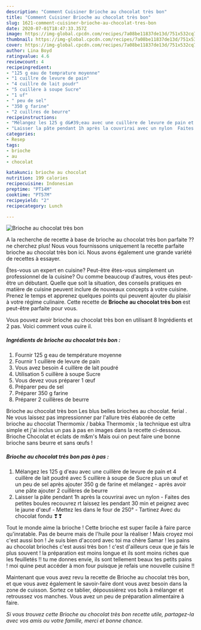 ```yaml
---
description: "Comment Cuisiner Brioche au chocolat très bon"
title: "Comment Cuisiner Brioche au chocolat très bon"
slug: 1621-comment-cuisiner-brioche-au-chocolat-tres-bon
date: 2020-07-01T18:47:33.357Z
image: https://img-global.cpcdn.com/recipes/7a08be11837de13d/751x532cq70/brioche-au-chocolat-tres-bon-photo-principale-de-la-recette.jpg
thumbnail: https://img-global.cpcdn.com/recipes/7a08be11837de13d/751x532cq70/brioche-au-chocolat-tres-bon-photo-principale-de-la-recette.jpg
cover: https://img-global.cpcdn.com/recipes/7a08be11837de13d/751x532cq70/brioche-au-chocolat-tres-bon-photo-principale-de-la-recette.jpg
author: Lina Boyd
ratingvalue: 4.6
reviewcount: 4
recipeingredient:
- "125 g eau de temprature moyenne"
- "1 cuillre de levure de pain"
- "4 cuillre de lait poudr"
- "5 cuillère à soupe Sucre"
- "1 uf"
- " peu de sel"
- "350 g farine"
- "2 cuillres de beurre"
recipeinstructions:
- "Mélangez les 125 g d&#39;eau avec une cuillère de levure de pain et 4 cuillère de lait poudré avec 5 cuillère à soupe de Sucre plus un œuf et un peu de sel après ajouter 350 g de farine et mélangez  après avoir une pâte ajouter 2 cuillères de beurre"
- "Laisser la pâte pendant 1h après la couvrirai avec un nylon  Faites des petites boules recouvrez rt laissez les pendant 30 min et peignez avec le jaune d&#39;œuf  Mettez les dans le four de 250° Tartinez Avec du chocolat fondu ❣❣"
categories:
- Resep
tags:
- brioche
- au
- chocolat

katakunci: brioche au chocolat 
nutrition: 199 calories
recipecuisine: Indonesian
preptime: "PT14M"
cooktime: "PT57M"
recipeyield: "2"
recipecategory: Lunch

---
```



![Brioche au chocolat très bon](https://img-global.cpcdn.com/recipes/7a08be11837de13d/751x532cq70/brioche-au-chocolat-tres-bon-photo-principale-de-la-recette.jpg)

A la recherche de recette à base de brioche au chocolat très bon parfaite ?? ne cherchez plus! Nous vous fournissons uniquement la recette parfaite brioche au chocolat très bon ici. Nous avons également une grande variété de recettes à essayer.

Êtes-vous un expert en cuisine? Peut-être êtes-vous simplement un professionnel de la cuisine? Ou comme beaucoup d'autres, vous êtes peut-être un débutant. Quelle que soit la situation, des conseils pratiques en matière de cuisine peuvent inclure de nouveaux concepts à votre cuisine. Prenez le temps et apprenez quelques points qui peuvent ajouter du plaisir à votre régime culinaire. Cette recette de <strong> Brioche au chocolat très bon </strong> est peut-être parfaite pour vous.

<!--inarticleads1-->

Vous pouvez avoir brioche au chocolat très bon en utilisant 8 Ingrédients et 2 pas. Voici comment vous cuire il.

##### Ingrédients de brioche au chocolat très bon :

1. Fournir 125 g eau de température moyenne
1. Fournir 1 cuillère de levure de pain
1. Vous avez besoin 4 cuillère de lait poudré
1. Utilisation 5 cuillère à soupe Sucre
1. Vous devez vous préparer 1 œuf
1. Préparer  peu de sel
1. Préparer 350 g farine
1. Préparer 2 cuillères de beurre


Brioche au chocolat très bon Les blus belles brioches au chocolat. ferial . Ne vous laissez pas impressionner par l&#39;allure très élaborée de cette brioche au chocolat Thermomix / babka Thermomix ; la technique est ultra simple et j&#39;ai inclus un pas à pas en images dans la recette ci-dessous. Brioche Chocolat et éclats de m&amp;m&#39;s Mais oui on peut faire une bonne brioche sans beurre et sans œufs ! 

<!--inarticleads2-->

##### Brioche au chocolat très bon pas à pas :

1. Mélangez les 125 g d&#39;eau avec une cuillère de levure de pain et 4 cuillère de lait poudré avec 5 cuillère à soupe de Sucre plus un œuf et un peu de sel après ajouter 350 g de farine et mélangez  - après avoir une pâte ajouter 2 cuillères de beurre
1. Laisser la pâte pendant 1h après la couvrirai avec un nylon  - Faites des petites boules recouvrez rt laissez les pendant 30 min et peignez avec le jaune d&#39;œuf  - Mettez les dans le four de 250° - Tartinez Avec du chocolat fondu ❣❣


Tout le monde aime la brioche ! Cette brioche est super facile à faire parce qu&#39;inratable. Pas de beurre mais de l&#39;huile pour la réaliser ! Mais croyez moi c&#39;est aussi bon ! Je suis bien d&#39;accord avec toi ma chère Samar ! les pains au chocolat briochés c&#39;est aussi très bon ! c&#39;est d&#39;ailleurs ceux que je fais le plus souvent ! la préparation est moins longue et ils sont moins riches que les feuilletés !! tu me donnes envie, ils sont tellement beaux tes petits pains ! moi quine peut accéder à mon four puisque je refais une nouvelle cuisine !! 

<!--inarticleads1-->

<p>
Maintenant que vous avez revu la recette de Brioche au chocolat très bon, et que vous avez également le savoir-faire dont vous avez besoin dans la zone de cuisson. Sortez ce tablier, dépoussiérez vos bols à mélanger et retroussez vos manches. Vous avez un peu de préparation alimentaire à faire.
</p>

<p>
<i>Si vous trouvez cette Brioche au chocolat très bon recette utile, partagez-la avec vos amis ou votre famille, merci et bonne chance.</i>
</p>
